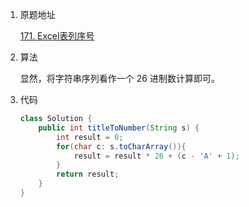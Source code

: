 1. 原题地址

   [171. Excel表列序号](https://leetcode-cn.com/problems/excel-sheet-column-number/)

2. 算法

   显然，将字符串序列看作一个 26 进制数计算即可。

3. 代码

   ```java
   class Solution {
       public int titleToNumber(String s) {
           int result = 0;
           for(char c: s.toCharArray()){
               result = result * 26 + (c - 'A' + 1);
           }
           return result;
       }
   }
   ```

   

